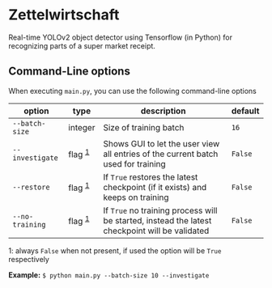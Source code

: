 # Zettelwirtschaft

Real-time YOLOv2 object detector using Tensorflow (in Python) for recognizing parts of a super market receipt.

## Command-Line options

When executing `main.py`, you can use the following command-line options

| option | type | description | default |
|--------|------|-------------|---------|
| `--batch-size` | integer | Size of training batch | `16` |
| `--investigate` | flag <sup>[1](#footnote1)</sup> | Shows GUI to let the user view all entries of the current batch used for training | `False` |
| `--restore` | flag <sup>[1](#footnote1)</sup> | If `True` restores the latest checkpoint (if it exists) and keeps on training | `False` |
| `--no-training` | flag <sup>[1](#footnote1)</sup> | If `True` no training process will be started, instead the latest checkpoint will be validated | `False` |



<a id="footnote1">1</a>: always `False` when not present, if used the option will be `True` respectively

__Example:__ `$ python main.py --batch-size 10 --investigate`